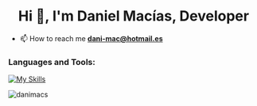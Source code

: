 <h1 align="center">Hi 👋, I'm Daniel Macías, Developer</h1>

- 📫 How to reach me **dani-mac@hotmail.es**



<h3 align="left">Languages and Tools:</h3>

[![My Skills](https://skillicons.dev/icons?i=java,angular,laravel,docker,selenium,php,postman,postgres,linux,maven&theme=light)](https://skillicons.dev)

<p><img align="left" src="https://github-readme-stats.vercel.app/api/top-langs?username=danimacs&show_icons=true&locale=en&layout=compact" alt="danimacs" /></p>
